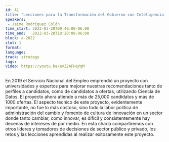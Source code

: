 ```yaml
---
id: A1
title: "Lecciones para la Transformación del Gobierno con Inteligencia Artificial"
speakers:
 - Jaime Rodríguez Colón
time_start: 2022-03-28T09:40:00-06:00
time_end:   2022-03-28T10:20:00-06:00
block: a-2022
slot: 1
format: 
language: 
track: strategy
tags:
video: https://youtu.be/evZ2AFHqVqM
---
```


En 2019 el Servicio Nacional del Empleo emprendió un proyecto con universidades y expertos para mejorar nuestras recomendaciones tanto de perfiles a candidatos, como de candidatos a ofertas, utilizando Ciencia de Datos. El proyecto ahora atiende a más de 25,000 candidatos y más de 1000 ofertas. El aspecto técnico de este proyecto, evidentemente importante, no fue lo más costoso, sino todo la labor política de administración del cambio y fomento de cultura de innovación en un sector donde tanto cambiar, como innovar, es difícil y consistentemente hay decenas de intereses de por medio. En esta charla compartiremos con otros líderes y tomadores de decisiones de sector público y privado, los retos y las lecciones aprendidas al realizar exitosamente este proyecto.
